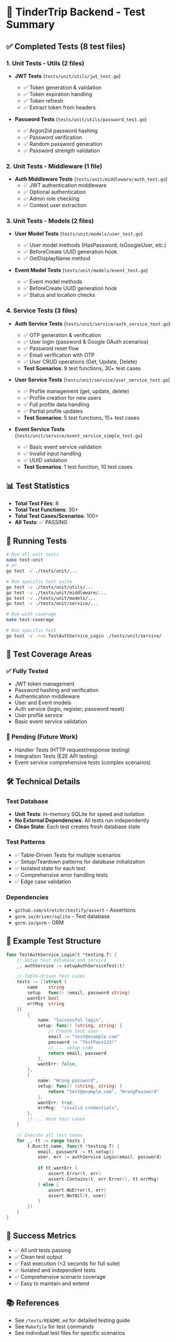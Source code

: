 # 🧪 TinderTrip Backend - Test Summary

## ✅ Completed Tests (8 test files)

### 1. Unit Tests - Utils (2 files)
- **JWT Tests** (`tests/unit/utils/jwt_test.go`)
  - ✅ Token generation & validation
  - ✅ Token expiration handling
  - ✅ Token refresh
  - ✅ Extract token from headers
  
- **Password Tests** (`tests/unit/utils/password_test.go`)
  - ✅ Argon2id password hashing
  - ✅ Password verification
  - ✅ Random password generation
  - ✅ Password strength validation

### 2. Unit Tests - Middleware (1 file)
- **Auth Middleware Tests** (`tests/unit/middleware/auth_test.go`)
  - ✅ JWT authentication middleware
  - ✅ Optional authentication
  - ✅ Admin role checking
  - ✅ Context user extraction

### 3. Unit Tests - Models (2 files)
- **User Model Tests** (`tests/unit/models/user_test.go`)
  - ✅ User model methods (HasPassword, IsGoogleUser, etc.)
  - ✅ BeforeCreate UUID generation hook
  - ✅ GetDisplayName method
  
- **Event Model Tests** (`tests/unit/models/event_test.go`)
  - ✅ Event model methods
  - ✅ BeforeCreate UUID generation hook
  - ✅ Status and location checks

### 4. Service Tests (3 files)
- **Auth Service Tests** (`tests/unit/service/auth_service_test.go`)
  - ✅ OTP generation & verification
  - ✅ User login (password & Google OAuth scenarios)
  - ✅ Password reset flow
  - ✅ Email verification with OTP
  - ✅ User CRUD operations (Get, Update, Delete)
  - **Test Scenarios**: 9 test functions, 30+ test cases
  
- **User Service Tests** (`tests/unit/service/user_service_test.go`)
  - ✅ Profile management (get, update, delete)
  - ✅ Profile creation for new users
  - ✅ Full profile data handling
  - ✅ Partial profile updates
  - **Test Scenarios**: 5 test functions, 15+ test cases
  
- **Event Service Tests** (`tests/unit/service/event_service_simple_test.go`)
  - ✅ Basic event service validation
  - ✅ Invalid input handling
  - ✅ UUID validation
  - **Test Scenarios**: 1 test function, 10 test cases

## 📊 Test Statistics

- **Total Test Files**: 8
- **Total Test Functions**: 30+
- **Total Test Cases/Scenarios**: 100+
- **All Tests**: ✅ PASSING

## 🏃 Running Tests

```bash
# Run all unit tests
make test-unit
# or
go test -v ./tests/unit/...

# Run specific test suite
go test -v ./tests/unit/utils/...
go test -v ./tests/unit/middleware/...
go test -v ./tests/unit/models/...
go test -v ./tests/unit/service/...

# Run with coverage
make test-coverage

# Run specific test
go test -v -run TestAuthService_Login ./tests/unit/service/
```

## 🎯 Test Coverage Areas

### ✅ Fully Tested
- JWT token management
- Password hashing and verification
- Authentication middleware
- User and Event models
- Auth service (login, register, password reset)
- User profile service
- Basic event service validation

### 🚧 Pending (Future Work)
- Handler Tests (HTTP request/response testing)
- Integration Tests (E2E API testing)
- Event service comprehensive tests (complex scenarios)

## 🛠️ Technical Details

### Test Database
- **Unit Tests**: In-memory SQLite for speed and isolation
- **No External Dependencies**: All tests run independently
- **Clean State**: Each test creates fresh database state

### Test Patterns
- ✅ Table-Driven Tests for multiple scenarios
- ✅ Setup/Teardown patterns for database initialization
- ✅ Isolated state for each test
- ✅ Comprehensive error handling tests
- ✅ Edge case validation

### Dependencies
- `github.com/stretchr/testify/assert` - Assertions
- `gorm.io/driver/sqlite` - Test database
- `gorm.io/gorm` - ORM

## 📝 Example Test Structure

```go
func TestAuthService_Login(t *testing.T) {
    // Setup test database and service
    _, authService := setupAuthServiceTest(t)

    // Table-driven test cases
    tests := []struct {
        name    string
        setup   func() (email, password string)
        wantErr bool
        errMsg  string
    }{
        {
            name: "Successful login",
            setup: func() (string, string) {
                // Create test user
                email := "test@example.com"
                password := "TestPass123!"
                // ... setup code
                return email, password
            },
            wantErr: false,
        },
        {
            name: "Wrong password",
            setup: func() (string, string) {
                return "test@example.com", "WrongPassword"
            },
            wantErr: true,
            errMsg:  "invalid credentials",
        },
        // ... more test cases
    }

    // Execute all test cases
    for _, tt := range tests {
        t.Run(tt.name, func(t *testing.T) {
            email, password := tt.setup()
            user, err := authService.Login(email, password)
            
            if tt.wantErr {
                assert.Error(t, err)
                assert.Contains(t, err.Error(), tt.errMsg)
            } else {
                assert.NoError(t, err)
                assert.NotNil(t, user)
            }
        })
    }
}
```

## 🎉 Success Metrics

- ✅ All unit tests passing
- ✅ Clean test output
- ✅ Fast execution (<2 seconds for full suite)
- ✅ Isolated and independent tests
- ✅ Comprehensive scenario coverage
- ✅ Easy to maintain and extend

## 📚 References

- See `/tests/README.md` for detailed testing guide
- See `Makefile` for test commands
- See individual test files for specific scenarios

